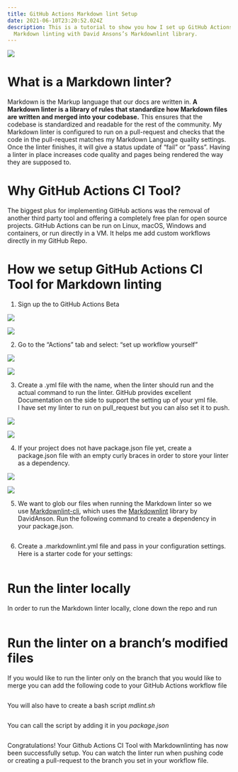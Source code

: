 ```yaml
---
title: GitHub Actions Markdown lint Setup
date: 2021-06-10T23:20:52.024Z
description: This is a tutorial to show you how I set up GitHub Actions for
  Markdown linting with David Ansons’s Markdownlint library.
---
```

![](https://miro.medium.com/max/7528/1*agCoOF8taDQ9mDMhR15t3g.jpeg)

# What is a Markdown linter?

Markdown is the Markup language that our docs are written in. **A Markdown linter is a library of rules that standardize how Markdown files are written and merged into your codebase.** This ensures that the codebase is standardized and readable for the rest of the community. My Markdown linter is configured to run on a pull-request and checks that the code in the pull-request matches my Markdown Language quality settings. Once the linter finishes, it will give a status update of “fail” or “pass”. Having a linter in place increases code quality and pages being rendered the way they are supposed to.

# Why GitHub Actions CI Tool?

The biggest plus for implementing GitHub actions was the removal of another third party tool and offering a completely free plan for open source projects. GitHub Actions can be run on Linux, macOS, Windows and containers, or run directly in a VM. It helps me add custom workflows directly in my GitHub Repo.

# How we setup GitHub Actions CI Tool for Markdown linting

1. Sign up the to GitHub Actions Beta

![](https://miro.medium.com/max/60/1*7EY6RSl8eOPBho3gTz-EBA.png?q=20)

![](https://miro.medium.com/max/3200/1*7EY6RSl8eOPBho3gTz-EBA.png)

2. Go to the “Actions” tab and select: “set up workflow yourself”

![](https://miro.medium.com/max/60/1*AVTdp7pYzgtUGY9JqGbM_A.png?q=20)

![](https://miro.medium.com/max/7588/1*AVTdp7pYzgtUGY9JqGbM_A.png)

3. Create a .yml file with the name, when the linter should run and the actual command to run the linter. GitHub provides excellent Documentation on the side to support the setting up of your yml file.\
I have set my linter to run on pull_request but you can also set it to push.

![](https://miro.medium.com/max/60/1*9sVN2BcjvQDiYK4V9vGjhQ.png?q=20)

![](https://miro.medium.com/max/6556/1*9sVN2BcjvQDiYK4V9vGjhQ.png)

4. If your project does not have package.json file yet, create a package.json file with an empty curly braces in order to store your linter as a dependency.

![](https://miro.medium.com/max/60/1*82zzDNrT-s7Kjjd0RRxI6g.png?q=20)

![](https://miro.medium.com/max/3200/1*82zzDNrT-s7Kjjd0RRxI6g.png)

5. We want to glob our files when running the Markdown linter so we use [Markdownlint-cli](https://www.npmjs.com/package/markdownlint-cli), which uses the [Markdownlint](https://github.com/markdownlint/markdownlint) library by DavidAnson. Run the following command to create a dependency in your package.json.

```

```

6. Create a .markdownlint.yml file and pass in your configuration settings. Here is a starter code for your settings:

```

```

# Run the linter locally

In order to run the Markdown linter locally, clone down the repo and run

```

```

# Run the linter on a branch’s modified files

If you would like to run the linter only on the branch that you would like to merge you can add the following code to your GitHub Actions workflow file

```

```

You will also have to create a bash script *mdlint.sh*

```

```

You can call the script by adding it in you *package.json*

```

```

Congratulations! Your Github Actions CI Tool with Markdownlinting has now been successfully setup. You can watch the linter run when pushing code or creating a pull-request to the branch you set in your workflow file.